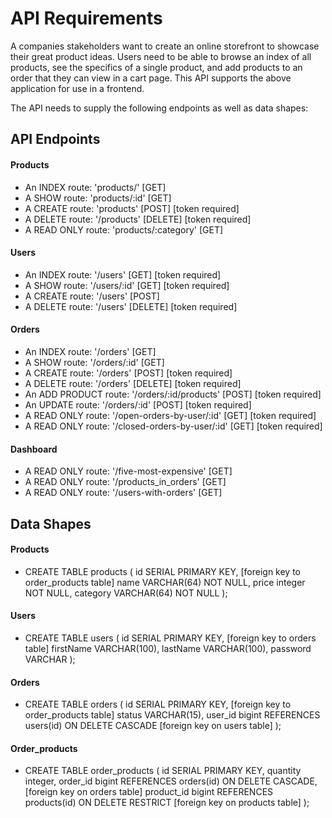 # API Requirements
A companies stakeholders want to create an online storefront to showcase their great product ideas. Users need to be able to browse an index of all products, see the specifics of a single product, and add products to an order that they can view in a cart page. This API supports the above application for use in a frontend.

The API needs to supply the following endpoints as well as data shapes:

## API Endpoints
#### Products
- An INDEX route: 'products/' [GET]
- A SHOW route: 'products/:id' [GET]
- A CREATE route: 'products' [POST] [token required]
- A DELETE route: '/products' [DELETE] [token required]
- A READ ONLY route: 'products/:category' [GET]

#### Users
- An INDEX route: '/users' [GET] [token required]
- A SHOW route: '/users/:id' [GET] [token required]
- A CREATE route: '/users' [POST]
- A DELETE route: '/users' [DELETE] [token required]

#### Orders
- An INDEX route: '/orders' [GET]
- A SHOW route: '/orders/:id' [GET]
- A CREATE route: '/orders' [POST] [token required]
- A DELETE route: '/orders' [DELETE] [token required]
- An ADD PRODUCT route: '/orders/:id/products' [POST] [token required]
- An UPDATE route: '/orders/:id' [POST] [token required]
- A READ ONLY route: '/open-orders-by-user/:id' [GET] [token required]
- A READ ONLY route: '/closed-orders-by-user/:id' [GET] [token required]

#### Dashboard
- A READ ONLY route: '/five-most-expensive' [GET]
- A READ ONLY route: '/products_in_orders' [GET]
- A READ ONLY route: '/users-with-orders' [GET]

## Data Shapes
#### Products
- CREATE TABLE products (
    id SERIAL PRIMARY KEY, [foreign key to order_products table]
    name VARCHAR(64) NOT NULL,
    price integer NOT NULL,
    category VARCHAR(64) NOT NULL
);

#### Users
- CREATE TABLE users (
    id SERIAL PRIMARY KEY, [foreign key to orders table]
    firstName VARCHAR(100),
    lastName VARCHAR(100),
    password VARCHAR
);

#### Orders
- CREATE TABLE orders (
    id SERIAL PRIMARY KEY, [foreign key to order_products table]
    status VARCHAR(15),
    user_id bigint REFERENCES users(id) ON DELETE CASCADE [foreign key on users table]
);

#### Order_products
- CREATE TABLE order_products (
    id SERIAL PRIMARY KEY,
    quantity integer,
    order_id bigint REFERENCES orders(id) ON DELETE CASCADE, [foreign key on orders table]
    product_id bigint REFERENCES products(id) ON DELETE RESTRICT [foreign key on products table]
);

